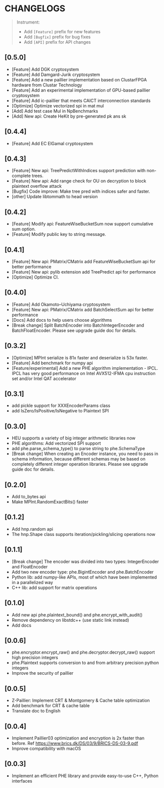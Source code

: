 # CHANGELOGS

> Instrument:
>
> - Add `[Feature]` prefix for new features
> - Add `[Bugfix]` prefix for bug fixes
> - Add `[API]` prefix for API changes

## [0.5.0]

- [Feature] Add DGK cryptosystem
- [Feature] Add Damgard-Jurik cryptosystem
- [Feature] Add a new paillier implementation based on ClustarFPGA hardware from Clustar Technology
- [Feature] Add an experimental implementation of GPU-based paillier cryptosystem
- [Feature] Add ic-paillier that meets CAICT interconnection standards
- [Optimize] Optimize vectorized spi in mat mul
- [Add] Add test case Mul in NpBenchmarks
- [Add] New api: Create HeKit by pre-generated pk ans sk

## [0.4.4]

- [Feature] Add EC ElGamal cryptosystem

## [0.4.3]

- [Feature] New api: TreePredictWithIndices support prediction with non-complete trees.
- [Feature] New api: Add range check for OU on decryption to block plaintext overflow attack
- [Bugfix] Code improve: Make tree pred with indices safer and faster.
- [other] Update libtommath to head version

## [0.4.2]

- [Feature] Modify api: FeatureWiseBucketSum now support cumulative sum option.
- [Feature] Modify public key to string message.

## [0.4.1]

- [Feature] New api: PMatrix/CMatrix add FeatureWiseBucketSum api for better performance
- [Feature] New api: pylib extension add TreePredict api for performance
- [Optimize] Optimize CI.

## [0.4.0]

- [Feature] Add Okamoto–Uchiyama cryptosystem
- [Feature] New api: PMatrix/CMatrix add BatchSelectSum api for better performance
- [Docs] Add docs to help users choose algorithms
- [Break change] Split BatchEncoder into BatchIntegerEncoder and BatchFloatEncoder. Please see
  upgrade guide doc for details.

## [0.3.2]

- [Optimize] MPInt serialize is 81x faster and deserialize is 53x faster.
- [Feature] Add benchmark for numpy api
- [Feature/experimental] Add a new PHE algorithm implementation - IPCL. IPCL has very good
  performance on Intel AVX512-IFMA cpu instruction set and/or Intel QAT accelerator

## [0.3.1]

- add pickle support for XXXEncoderParams class
- add IsZero/IsPositive/IsNegative to Plaintext SPI

## [0.3.0]

- HEU supports a variety of big integer arithmetic libraries now
- PHE algorithms: Add vectorized SPI support
- add phe.parse_schema_type() to parse string to phe.SchemaType
- [Break change] When creating an Encoder instance, you need to pass in schema information, because
  different schemas may be based on completely different integer operation libraries. Please see
  upgrade guide doc for details.

## [0.2.0]

- Add to_bytes api
- Make MPInt.RandomExactBits() faster

## [0.1.2]

- Add hnp.random api
- The hnp.Shape class supports iteration/pickling/slicing operations now

## [0.1.1]

- [Break change] The encoder was divided into two types: IntegerEncoder and FloatEncoder
- Add two new encoder type: phe.BigintEncoder and phe.BatchEncoder
- Python lib: add numpy-like APIs, most of which have been implemented in a parallelized way
- C++ lib: add support for matrix operations

## [0.1.0]

- Add new api phe.plaintext_bound() and phe.encrypt_with_audit()
- Remove dependency on libstdc++ (use static link instead)
- Add docs

## [0.0.6]

- phe.encryptor.encrypt_raw() and phe.decryptor.decrypt_raw() support high precision integers
- phe.Plaintext supports conversion to and from arbitrary precision python integers
- Improve the security of paillier

## [0.0.5]

- Z-Paillier: Implement CRT & Montgomery & Cache table optimization
- Add benchmark for CRT & cache table
- Translate doc to English

## [0.0.4]

- Implement Paillier03 optimization and encryption is 2x faster than before.
  Ref https://www.brics.dk/DS/03/9/BRICS-DS-03-9.pdf
- Improve compatibility with macOS

## [0.0.3]

- Implement an efficient PHE library and provide easy-to-use C++, Python interfaces
